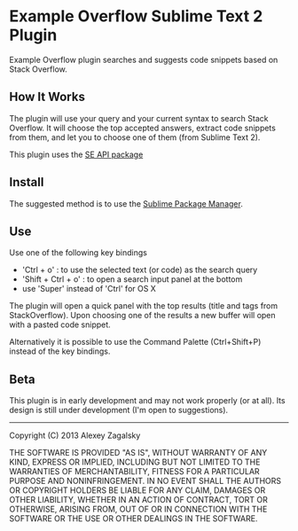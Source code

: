 # Example Overflow Sublime Text 2 Plugin

Example Overflow plugin searches and suggests code snippets based on Stack Overflow.

## How It Works
The plugin will use your query and your current syntax to search Stack Overflow. It will choose the top accepted answers, extract code snippets from them, and let you to choose one of them (from Sublime Text 2). 

This plugin uses the [SE API package](https://github.com/stared/se-api-py) 

## Install
The suggested method is to use the [Sublime Package Manager](http://wbond.net/sublime_packages/package_control).

## Use
Use one of the following key bindings

- 'Ctrl + o' : to use the selected text (or code) as the search query
- 'Shift + Ctrl + o' : to open a search input panel at the bottom
- use 'Super' instead of 'Ctrl' for OS X

The plugin will open a quick panel with the top results (title and tags from StackOverflow). Upon choosing one of the results a new buffer will open with a pasted code snippet.

Alternatively it is possible to use the Command Palette (Ctrl+Shift+P) instead of the key bindings.

## Beta
This plugin is in early development and may not work properly (or at all). Its design is still under development (I'm open to suggestions).

---
Copyright (C) 2013 Alexey Zagalsky

THE SOFTWARE IS PROVIDED "AS IS", WITHOUT WARRANTY OF ANY KIND, EXPRESS OR IMPLIED, INCLUDING BUT NOT LIMITED TO THE WARRANTIES OF MERCHANTABILITY, FITNESS FOR A PARTICULAR PURPOSE AND NONINFRINGEMENT. IN NO EVENT SHALL THE AUTHORS OR COPYRIGHT HOLDERS BE LIABLE FOR ANY CLAIM, DAMAGES OR OTHER LIABILITY, WHETHER IN AN ACTION OF CONTRACT, TORT OR OTHERWISE, ARISING FROM, OUT OF OR IN CONNECTION WITH THE SOFTWARE OR THE USE OR OTHER DEALINGS IN THE SOFTWARE.